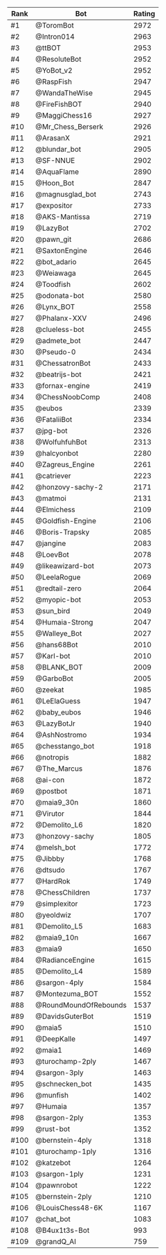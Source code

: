 Rank|Bot|Rating
---|---|---
#1|@ToromBot|2972
#2|@Intron014|2963
#3|@ttBOT|2953
#4|@ResoluteBot|2952
#5|@YoBot_v2|2952
#6|@RaspFish|2947
#7|@WandaTheWise|2945
#8|@FireFishBOT|2940
#9|@MaggiChess16|2927
#10|@Mr_Chess_Berserk|2926
#11|@ArasanX|2921
#12|@blundar_bot|2905
#13|@SF-NNUE|2902
#14|@AquaFlame|2890
#15|@Hoon_Bot|2847
#16|@magnusglad_bot|2743
#17|@expositor|2733
#18|@AKS-Mantissa|2719
#19|@LazyBot|2702
#20|@pawn_git|2686
#21|@SaxtonEngine|2646
#22|@bot_adario|2645
#23|@Weiawaga|2645
#24|@Toodfish|2602
#25|@odonata-bot|2580
#26|@Lynx_BOT|2558
#27|@Phalanx-XXV|2496
#28|@clueless-bot|2455
#29|@admete_bot|2447
#30|@Pseudo-0|2434
#31|@ChessatronBot|2433
#32|@beatrijs-bot|2421
#33|@fornax-engine|2419
#34|@ChessNoobComp|2408
#35|@eubos|2339
#36|@FataliiBot|2334
#37|@jpg-bot|2326
#38|@WolfuhfuhBot|2313
#39|@halcyonbot|2280
#40|@Zagreus_Engine|2261
#41|@catriever|2223
#42|@honzovy-sachy-2|2171
#43|@matmoi|2131
#44|@Elmichess|2109
#45|@Goldfish-Engine|2106
#46|@Boris-Trapsky|2085
#47|@jangine|2083
#48|@LoevBot|2078
#49|@likeawizard-bot|2073
#50|@LeelaRogue|2069
#51|@redtail-zero|2064
#52|@myopic-bot|2053
#53|@sun_bird|2049
#54|@Humaia-Strong|2047
#55|@Walleye_Bot|2027
#56|@hans68Bot|2010
#57|@Karl-bot|2010
#58|@BLANK_BOT|2009
#59|@GarboBot|2005
#60|@zeekat|1985
#61|@LeElaGuess|1947
#62|@baby_eubos|1946
#63|@LazyBotJr|1940
#64|@AshNostromo|1934
#65|@chesstango_bot|1918
#66|@notropis|1882
#67|@The_Marcus|1876
#68|@ai-con|1872
#69|@postbot|1871
#70|@maia9_30n|1860
#71|@Virutor|1844
#72|@Demolito_L6|1820
#73|@honzovy-sachy|1805
#74|@melsh_bot|1772
#75|@Jibbby|1768
#76|@dtsudo|1767
#77|@HardRok|1749
#78|@ChessChildren|1737
#79|@simplexitor|1723
#80|@yeoldwiz|1707
#81|@Demolito_L5|1683
#82|@maia9_10n|1667
#83|@maia9|1650
#84|@RadianceEngine|1615
#85|@Demolito_L4|1589
#86|@sargon-4ply|1584
#87|@Montezuma_BOT|1552
#88|@RoundMoundOfRebounds|1537
#89|@DavidsGuterBot|1519
#90|@maia5|1510
#91|@DeepKalle|1497
#92|@maia1|1469
#93|@turochamp-2ply|1467
#94|@sargon-3ply|1463
#95|@schnecken_bot|1435
#96|@munfish|1402
#97|@Humaia|1357
#98|@sargon-2ply|1353
#99|@rust-bot|1352
#100|@bernstein-4ply|1318
#101|@turochamp-1ply|1316
#102|@katzebot|1264
#103|@sargon-1ply|1231
#104|@pawnrobot|1222
#105|@bernstein-2ply|1210
#106|@LouisChess48-6K|1167
#107|@chat_bot|1083
#108|@B4ux1t3s-Bot|993
#109|@grandQ_AI|759
